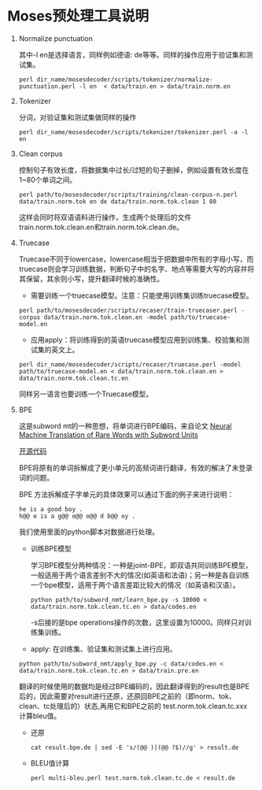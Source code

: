 # Moses预处理工具说明

1. Normalize punctuation

   其中-l en是选择语言，同样例如德语: de等等。同样的操作应用于验证集和测试集。

   ```shell
   perl dir_name/mosesdecoder/scripts/tokenizer/normalize-punctuation.perl -l en  < data/train.en > data/train.norm.en
   ```

   

2. Tokenizer

   分词，对验证集和测试集做同样的操作

   ```shell
   perl dir_name/mosesdecoder/scripts/tokenizer/tokenizer.perl -a -l en 
   ```

   

3. Clean corpus

   控制句子有效长度，将数据集中过长/过短的句子删掉，例如设置有效长度在1~80个单词之间。

   ```shell
   perl path/to/mosesdecoder/scripts/training/clean-corpus-n.perl data/train.norm.tok en de data/train.norm.tok.clean 1 80
   ```

   这样会同时将双语语料进行操作，生成两个处理后的文件train.norm.tok.clean.en和train.norm.tok.clean.de。

   

4. Truecase

   Truecase不同于lowercase，lowercase相当于把数据中所有的字母小写，而truecase则会学习训练数据，判断句子中的名字、地点等需要大写的内容并将其保留，其余则小写，提升翻译时候的准确性。

   -  需要训练一个truecase模型。注意：只能使用训练集训练truecase模型。

   ```shell
   perl path/to/mosesdecoder/scripts/recaser/train-truecaser.perl -corpus data/train.norm.tok.clean.en -model path/to/truecase-model.en
   ```

   -  应用apply：将训练得到的英语truecase模型应用到训练集、校验集和测试集的英文上。

   ```shell
   perl dir_name/mosesdecoder/scripts/recaser/truecase.perl -model path/to/truecase-model.en < data/train.norm.tok.clean.en > data/train.norm.tok.clean.tc.en
   ```

   同样另一语言也要训练一个Truecase模型。



5. BPE

   这是subword mt的一种思想，将单词进行BPE编码，来自论文 [Neural Machine Translation of Rare Words with Subword Units](https://arxiv.org/pdf/1508.07909.pdf)

   [开源代码](https://github.com/rsennrich/subword-nmt)

   BPE将原有的单词拆解成了更小单元的高频词进行翻译，有效的解决了未登录词的问题。

   BPE 方法拆解成子字单元的具体效果可以通过下面的例子来进行说明：

   ```
   he is a good boy .
   h@@ e is a g@@ o@@ o@@ d b@@ oy .
   ```

   

   我们使用里面的python脚本对数据进行处理。

   - 训练BPE模型

     学习BPE模型分两种情况：一种是joint-BPE，即双语共同训练BPE模型，一般适用于两个语言差别不大的情况(如英语和法语)；另一种是各自训练一个bpe模型，适用于两个语言差距比较大的情况（如英语和汉语）。

     ```shell
     python path/to/subword_nmt/learn_bpe.py -s 10000 < data/train.norm.tok.clean.tc.en > data/codes.en
     ```

     -s后接的是bpe operations操作的次数，这里设置为10000。同样只对训练集训练。

   -  apply: 在训练集、验证集和测试集上进行应用。

     ```shell
     python path/to/subword_nmt/apply_bpe.py -c data/codes.en < data/train.norm.tok.clean.tc.en > data/train.pre.en
     ```

     翻译的时候使用的数据均是经过BPE编码的，因此翻译得到的result也是BPE后的，因此需要对result进行还原，还原回BPE之前的（即norm、tok、clean、tc处理后的）状态,再用它和BPE之前的 test.norm.tok.clean.tc.xxx 计算bleu值。

   - 还原

     ```shell
     cat result.bpe.de | sed -E 's/(@@ )|(@@ ?$)//g' > result.de
     ```

   - BLEU值计算

     ```shell
     perl multi-bleu.perl test.norm.tok.clean.tc.de < result.de
     ```

     

